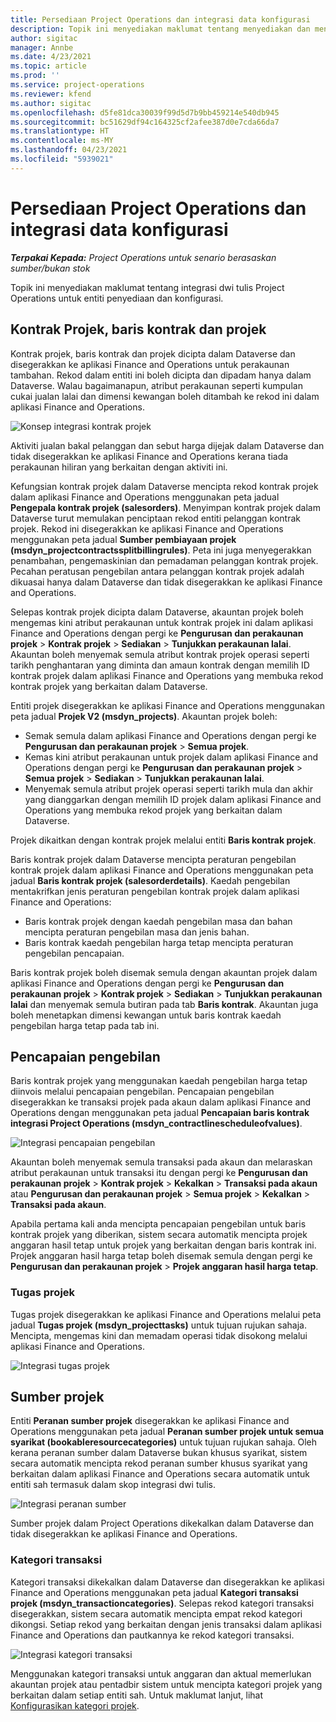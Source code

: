 ```yaml
---
title: Persediaan Project Operations dan integrasi data konfigurasi
description: Topik ini menyediakan maklumat tentang menyediakan dan mengkonfigurasi Project Operations bagi peta dwi tulis.
author: sigitac
manager: Annbe
ms.date: 4/23/2021
ms.topic: article
ms.prod: ''
ms.service: project-operations
ms.reviewer: kfend
ms.author: sigitac
ms.openlocfilehash: d5fe81dca30039f99d5d7b9bb459214e540db945
ms.sourcegitcommit: bc51629df94c164325cf2afee387d0e7cda66da7
ms.translationtype: HT
ms.contentlocale: ms-MY
ms.lasthandoff: 04/23/2021
ms.locfileid: "5939021"
---
```

# <a name="project-operations-setup-and-configuration-data-integration"></a>Persediaan Project Operations dan integrasi data konfigurasi

_**Terpakai Kepada:** Project Operations untuk senario berasaskan sumber/bukan stok_

Topik ini menyediakan maklumat tentang integrasi dwi tulis Project Operations untuk entiti penyediaan dan konfigurasi.

## <a name="project-contracts-contract-lines-and-projects"></a>Kontrak Projek, baris kontrak dan projek

Kontrak projek, baris kontrak dan projek dicipta dalam Dataverse dan disegerakkan ke aplikasi Finance and Operations untuk perakaunan tambahan. Rekod dalam entiti ini boleh dicipta dan dipadam hanya dalam Dataverse. Walau bagaimanapun, atribut perakaunan seperti kumpulan cukai jualan lalai dan dimensi kewangan boleh ditambah ke rekod ini dalam aplikasi Finance and Operations.

  ![Konsep integrasi kontrak projek](./media/1ProjectContract.jpg)

Aktiviti jualan bakal pelanggan dan sebut harga dijejak dalam Dataverse dan tidak disegerakkan ke aplikasi Finance and Operations kerana tiada perakaunan hiliran yang berkaitan dengan aktiviti ini.

Kefungsian kontrak projek dalam Dataverse mencipta rekod kontrak projek dalam aplikasi Finance and Operations menggunakan peta jadual **Pengepala kontrak projek (salesorders)**. Menyimpan kontrak projek dalam Dataverse turut memulakan penciptaan rekod entiti pelanggan kontrak projek. Rekod ini disegerakkan ke aplikasi Finance and Operations menggunakan peta jadual **Sumber pembiayaan projek (msdyn\_projectcontractssplitbillingrules)**. Peta ini juga menyegerakkan penambahan, pengemaskinian dan pemadaman pelanggan kontrak projek. Pecahan peratusan pengebilan antara pelanggan kontrak projek adalah dikuasai hanya dalam Dataverse dan tidak disegerakkan ke aplikasi Finance and Operations.

Selepas kontrak projek dicipta dalam Dataverse, akauntan projek boleh mengemas kini atribut perakaunan untuk kontrak projek ini dalam aplikasi Finance and Operations dengan pergi ke **Pengurusan dan perakaunan projek** > **Kontrak projek** > **Sediakan** > **Tunjukkan perakaunan lalai**. Akauntan boleh menyemak semula atribut kontrak projek operasi seperti tarikh penghantaran yang diminta dan amaun kontrak dengan memilih ID kontrak projek dalam aplikasi Finance and Operations yang membuka rekod kontrak projek yang berkaitan dalam Dataverse.

Entiti projek disegerakkan ke aplikasi Finance and Operations menggunakan peta jadual **Projek V2 (msdyn\_projects)**. Akauntan projek boleh:

  - Semak semula dalam aplikasi Finance and Operations dengan pergi ke **Pengurusan dan perakaunan projek** > **Semua projek**. 
  - Kemas kini atribut perakaunan untuk projek dalam aplikasi Finance and Operations dengan pergi ke **Pengurusan dan perakaunan projek** > **Semua projek** > **Sediakan** > **Tunjukkan perakaunan lalai**.  
  - Menyemak semula atribut projek operasi seperti tarikh mula dan akhir yang dianggarkan dengan memilih ID projek dalam aplikasi Finance and Operations yang membuka rekod projek yang berkaitan dalam Dataverse.

Projek dikaitkan dengan kontrak projek melalui entiti **Baris kontrak projek**.

Baris kontrak projek dalam Dataverse mencipta peraturan pengebilan kontrak projek dalam aplikasi Finance and Operations menggunakan peta jadual **Baris kontrak projek (salesorderdetails)**. Kaedah pengebilan mentakrifkan jenis peraturan pengebilan kontrak projek dalam aplikasi Finance and Operations:

  - Baris kontrak projek dengan kaedah pengebilan masa dan bahan mencipta peraturan pengebilan masa dan jenis bahan.
  - Baris kontrak kaedah pengebilan harga tetap mencipta peraturan pengebilan pencapaian.

Baris kontrak projek boleh disemak semula dengan akauntan projek dalam aplikasi Finance and Operations dengan pergi ke **Pengurusan dan perakaunan projek** > **Kontrak projek** > **Sediakan** > **Tunjukkan perakaunan lalai** dan menyemak semula butiran pada tab **Baris kontrak**. Akauntan juga boleh menetapkan dimensi kewangan untuk baris kontrak kaedah pengebilan harga tetap pada tab ini.

## <a name="billing-milestones"></a>Pencapaian pengebilan

Baris kontrak projek yang menggunakan kaedah pengebilan harga tetap diinvois melalui pencapaian pengebilan. Pencapaian pengebilan disegerakkan ke transaksi projek pada akaun dalam aplikasi Finance and Operations dengan menggunakan peta jadual **Pencapaian baris kontrak integrasi Project Operations (msdyn\_contractlinescheduleofvalues)**.

  ![Integrasi pencapaian pengebilan](./media/2Milestones.jpg)

Akauntan boleh menyemak semula transaksi pada akaun dan melaraskan atribut perakaunan untuk transaksi itu dengan pergi ke **Pengurusan dan perakaunan projek** > **Kontrak projek** > **Kekalkan** > **Transaksi pada akaun** atau **Pengurusan dan perakaunan projek** > **Semua projek** > **Kekalkan** > **Transaksi pada akaun**.

Apabila pertama kali anda mencipta pencapaian pengebilan untuk baris kontrak projek yang diberikan, sistem secara automatik mencipta projek anggaran hasil tetap untuk projek yang berkaitan dengan baris kontrak ini. Projek anggaran hasil harga tetap boleh disemak semula dengan pergi ke **Pengurusan dan perakaunan projek** > **Projek anggaran hasil harga tetap**.

### <a name="project-tasks"></a>Tugas projek

Tugas projek disegerakkan ke aplikasi Finance and Operations melalui peta jadual **Tugas projek (msdyn\_projecttasks)** untuk tujuan rujukan sahaja. Mencipta, mengemas kini dan memadam operasi tidak disokong melalui aplikasi Finance and Operations.

  ![Integrasi tugas projek](./media/3Tasks.jpg)

## <a name="project-resources"></a>Sumber projek

Entiti **Peranan sumber projek** disegerakkan ke aplikasi Finance and Operations menggunakan peta jadual **Peranan sumber projek untuk semua syarikat (bookableresourcecategories)** untuk tujuan rujukan sahaja. Oleh kerana peranan sumber dalam Dataverse bukan khusus syarikat, sistem secara automatik mencipta rekod peranan sumber khusus syarikat yang berkaitan dalam aplikasi Finance and Operations secara automatik untuk entiti sah termasuk dalam skop integrasi dwi tulis.

![Integrasi peranan sumber](./media/5Resources.jpg)

Sumber projek dalam Project Operations dikekalkan dalam Dataverse dan tidak disegerakkan ke aplikasi Finance and Operations.

### <a name="transaction-categories"></a>Kategori transaksi

Kategori transaksi dikekalkan dalam Dataverse dan disegerakkan ke aplikasi Finance and Operations menggunakan peta jadual **Kategori transaksi projek (msdyn\_transactioncategories)**. Selepas rekod kategori transaksi disegerakkan, sistem secara automatik mencipta empat rekod kategori dikongsi. Setiap rekod yang berkaitan dengan jenis transaksi dalam aplikasi Finance and Operations dan pautkannya ke rekod kategori transaksi.

![Integrasi kategori transaksi](./media/4TransactionCategories.jpg)

Menggunakan kategori transaksi untuk anggaran dan aktual memerlukan akauntan projek atau pentadbir sistem untuk mencipta kategori projek yang berkaitan dalam setiap entiti sah. Untuk maklumat lanjut, lihat [Konfigurasikan kategori projek](../project-accounting/configure-project-categories.md).
